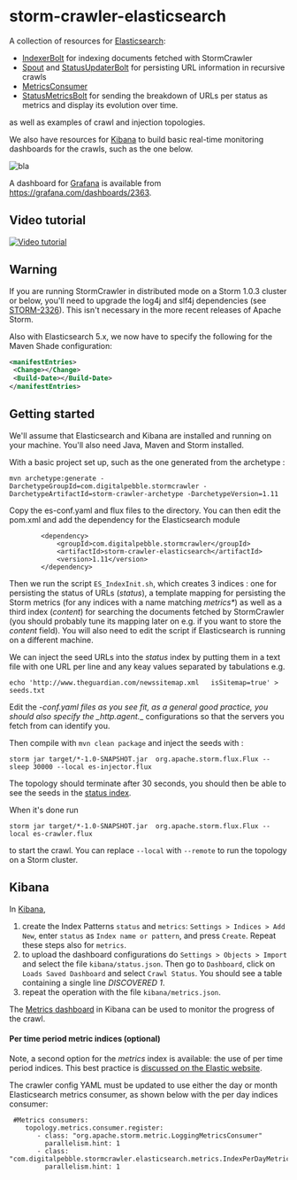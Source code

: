 storm-crawler-elasticsearch
===========================

A collection of resources for [Elasticsearch](https://www.elastic.co/products/elasticsearch):
* [IndexerBolt](https://github.com/DigitalPebble/storm-crawler/blob/master/external/elasticsearch/src/main/java/com/digitalpebble/stormcrawler/elasticsearch/bolt/IndexerBolt.java) for indexing documents fetched with StormCrawler
* [Spout](https://github.com/DigitalPebble/storm-crawler/blob/master/external/elasticsearch/src/main/java/com/digitalpebble/stormcrawler/elasticsearch/persistence/ElasticSearchSpout.java) and [StatusUpdaterBolt](https://github.com/DigitalPebble/storm-crawler/blob/master/external/elasticsearch/src/main/java/com/digitalpebble/stormcrawler/elasticsearch/persistence/StatusUpdaterBolt.java) for persisting URL information in recursive crawls
* [MetricsConsumer](https://github.com/DigitalPebble/storm-crawler/blob/master/external/elasticsearch/src/main/java/com/digitalpebble/stormcrawler/elasticsearch/metrics/MetricsConsumer.java)
* [StatusMetricsBolt](https://github.com/DigitalPebble/storm-crawler/blob/master/external/elasticsearch/src/main/java/com/digitalpebble/stormcrawler/elasticsearch/metrics/StatusMetricsBolt.java) for sending the breakdown of URLs per status as metrics and display its evolution over time.

as well as examples of crawl and injection topologies.

We also have resources for [Kibana](https://www.elastic.co/products/kibana) to build basic real-time monitoring dashboards for the crawls, such as the one below.

![bla](https://pbs.twimg.com/media/CR1-waVWEAAh0u4.png)

A dashboard for [Grafana](http://grafana.com/) is available from https://grafana.com/dashboards/2363.

Video tutorial
---------------------

[![Video tutorial](https://i.ytimg.com/vi/KTerugU12TY/hqdefault.jpg)](https://www.youtube.com/watch?v=KTerugU12TY)


Warning
---------------------
If you are running StormCrawler in distributed mode on a Storm 1.0.3 cluster or below, you'll need to upgrade the log4j and slf4j dependencies (see [STORM-2326](https://issues.apache.org/jira/browse/STORM-1386)). This isn't necessary in the more recent releases of Apache Storm.

Also with Elasticsearch 5.x, we now have to specify the following for the Maven Shade configuration\:

```xml
<manifestEntries>
 <Change></Change>
 <Build-Date></Build-Date>
</manifestEntries>
```

Getting started
---------------------

We'll assume that Elasticsearch and Kibana are installed and running on your machine. You'll also need Java, Maven and Storm installed.

With a basic project set up, such as the one generated from the archetype \:

`mvn archetype:generate -DarchetypeGroupId=com.digitalpebble.stormcrawler -DarchetypeArtifactId=storm-crawler-archetype -DarchetypeVersion=1.11`

Copy the es-conf.yaml and flux files to the directory. You can then edit the pom.xml and add the dependency for the Elasticsearch module

```
		<dependency>
			<groupId>com.digitalpebble.stormcrawler</groupId>
			<artifactId>storm-crawler-elasticsearch</artifactId>
			<version>1.11</version>
		</dependency>
```

Then we run the script `ES_IndexInit.sh`, which creates 3 indices : one for persisting the status of URLs (_status_), a template mapping for persisting the Storm metrics (for any indices with a name matching _metrics*_) as well as a third index (_content_) for searching the documents fetched by StormCrawler (you should probably tune its mapping later on e.g. if you want to store the _content_ field). You will also need to edit the script if Elasticsearch is running on a different machine.

We can inject the seed URLs into the _status_ index by putting them in a text file with one URL per line and any keay values separated by tabulations e.g.

`echo 'http://www.theguardian.com/newssitemap.xml	isSitemap=true' > seeds.txt`

Edit the *-conf.yaml files as you see fit, as a general good practice, you should also specify the _http.agent.*_ configurations so that the servers you fetch from can identify you.

Then compile with `mvn clean package` and inject the seeds with \:

`storm jar target/*-1.0-SNAPSHOT.jar  org.apache.storm.flux.Flux --sleep 30000 --local es-injector.flux`

The topology should terminate after 30 seconds, you should then be able to see the seeds in the [status index](http://localhost:9200/status/_search?pretty).

When it's done run 

`storm jar target/*-1.0-SNAPSHOT.jar  org.apache.storm.flux.Flux --local es-crawler.flux`
  
to start the crawl. You can replace `--local` with `--remote` to run the topology on a Storm cluster.

Kibana
---------------------

In [Kibana](http://localhost:5601/#/settings/objects),

1. create the Index Patterns `status` and `metrics`: `Settings > Indices > Add New`, enter `status` as `Index name or pattern`, and press `Create`. Repeat these steps also for `metrics`.
2. to upload the dashboard configurations do `Settings > Objects > Import` and select the file `kibana/status.json`.  Then go to `Dashboard`, click on `Loads Saved Dashboard` and select `Crawl Status`. You should see a table containing a single line _DISCOVERED 1_.
3. repeat the operation with the file `kibana/metrics.json`.

The [Metrics dashboard](http://localhost:5601/#/dashboard/Crawl-metrics) in Kibana can be used to monitor the progress of the crawl.

#### Per time period metric indices (optional)
Note, a second option for the _metrics_ index is available: the use of per time period indices. This best practice is [discussed on the Elastic website](https://www.elastic.co/guide/en/elasticsearch/guide/current/time-based.html).

The crawler config YAML must be updated to use either the day or month Elasticsearch metrics consumer, as shown below with the per day indices consumer:
```
 #Metrics consumers:
    topology.metrics.consumer.register:
       - class: "org.apache.storm.metric.LoggingMetricsConsumer"
         parallelism.hint: 1
       - class: "com.digitalpebble.stormcrawler.elasticsearch.metrics.IndexPerDayMetricsConsumer"
         parallelism.hint: 1
```









